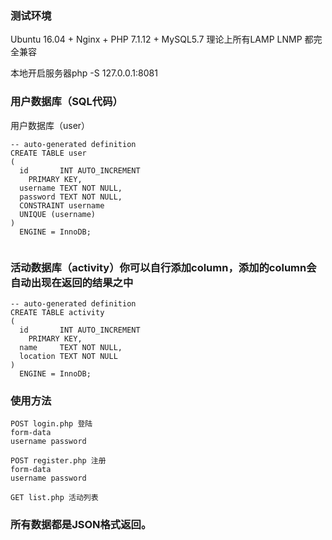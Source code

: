 ### 测试环境 
Ubuntu 16.04 + Nginx + PHP 7.1.12 + MySQL5.7 理论上所有LAMP LNMP 都完全兼容

本地开启服务器php -S 127.0.0.1:8081

### 用户数据库（SQL代码）
用户数据库（user）
```
-- auto-generated definition
CREATE TABLE user
(
  id       INT AUTO_INCREMENT
    PRIMARY KEY,
  username TEXT NOT NULL,
  password TEXT NOT NULL,
  CONSTRAINT username
  UNIQUE (username)
)
  ENGINE = InnoDB;


```
### 活动数据库（activity）你可以自行添加column，添加的column会自动出现在返回的结果之中
```
-- auto-generated definition
CREATE TABLE activity
(
  id       INT AUTO_INCREMENT
    PRIMARY KEY,
  name     TEXT NOT NULL,
  location TEXT NOT NULL
)
  ENGINE = InnoDB;

```

### 使用方法
```
POST login.php 登陆
form-data
username password

POST register.php 注册
form-data
username password

GET list.php 活动列表
```

### 所有数据都是JSON格式返回。